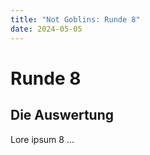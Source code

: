 ```yaml
---
title: "Not Goblins: Runde 8"
date: 2024-05-05
---
```

# Runde 8
## Die Auswertung


Lore ipsum 8 ... 